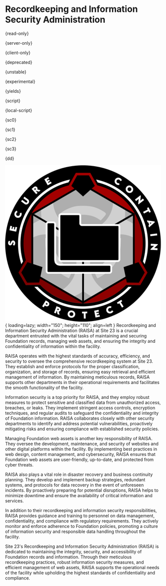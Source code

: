 # Recordkeeping and Information Security Administration

{read-only}

{server-only}

{client-only}

{deprecated}

{unstable}

{experimental}

{yields}

{script}

{local-script}

{sc0}

{sc1}

{sc2}

{sc3}

{dd}

![Image title](images/logo.png){ loading=lazy; width="150"; height="110"; align=left } Recordkeeping and Information Security Administration (RAISA) at Site 23 is a crucial department entrusted with the vital tasks of maintaining and securing Foundation records, managing web assets, and ensuring the integrity and confidentiality of information within the facility.

RAISA operates with the highest standards of accuracy, efficiency, and security to oversee the comprehensive recordkeeping system at Site 23. They establish and enforce protocols for the proper classification, organization, and storage of records, ensuring easy retrieval and efficient management of information. By maintaining meticulous records, RAISA supports other departments in their operational requirements and facilitates the smooth functionality of the facility.

Information security is a top priority for RAISA, and they employ robust measures to protect sensitive and classified data from unauthorized access, breaches, or leaks. They implement stringent access controls, encryption techniques, and regular audits to safeguard the confidentiality and integrity of Foundation information. RAISA collaborates closely with other security departments to identify and address potential vulnerabilities, proactively mitigating risks and ensuring compliance with established security policies.

Managing Foundation web assets is another key responsibility of RAISA. They oversee the development, maintenance, and security of websites and other digital platforms within the facility. By implementing best practices in web design, content management, and cybersecurity, RAISA ensures that Foundation web assets are user-friendly, up-to-date, and protected from cyber threats.

RAISA also plays a vital role in disaster recovery and business continuity planning. They develop and implement backup strategies, redundant systems, and protocols for data recovery in the event of unforeseen incidents. By proactively preparing for potential disruptions, RAISA helps to minimize downtime and ensure the availability of critical information and services.

In addition to their recordkeeping and information security responsibilities, RAISA provides guidance and training to personnel on data management, confidentiality, and compliance with regulatory requirements. They actively monitor and enforce adherence to Foundation policies, promoting a culture of information security and responsible data handling throughout the facility.

Site 23's Recordkeeping and Information Security Administration (RAISA) is dedicated to maintaining the integrity, security, and accessibility of Foundation records and information. Through their meticulous recordkeeping practices, robust information security measures, and efficient management of web assets, RAISA supports the operational needs of the facility while upholding the highest standards of confidentiality and compliance.